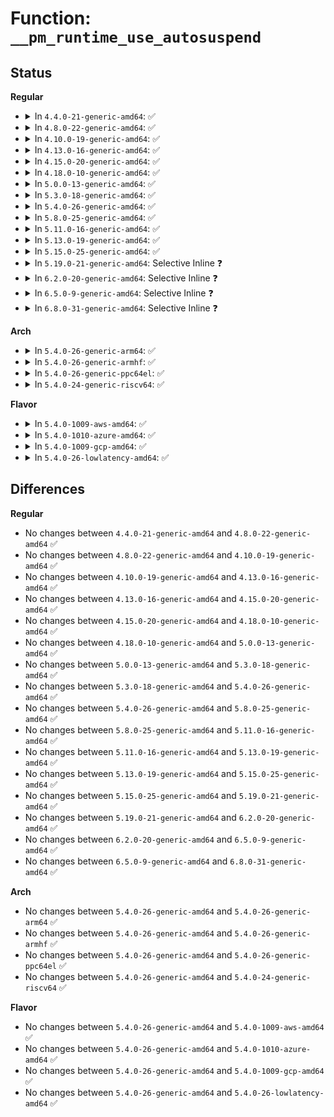 # Function: <code>__pm_runtime_use_autosuspend</code>

## Status
<b>Regular</b>
<ul>
<li>
<details>
<summary>In <code>4.4.0-21-generic-amd64</code>: ✅</summary>

```c
void __pm_runtime_use_autosuspend(struct device * dev, bool use)
```

```json
{
  "name": "__pm_runtime_use_autosuspend",
  "collision_type": "Unique Global",
  "inline_type": "No",
  "funcs": [
    {
      "addr": 18446744071584446640,
      "name": "__pm_runtime_use_autosuspend",
      "external": true,
      "loc": "drivers/base/power/runtime.c:1372",
      "file": "drivers/base/power/runtime.c",
      "inline": "seen, unknown",
      "caller_inline": [],
      "caller_func": [
        "block/blk-core.c:blk_pm_runtime_init",
        "drivers/mfd/arizona-core.c:arizona_dev_init",
        "drivers/usb/core/hub.c:usb_new_device"
      ]
    }
  ],
  "symbols": [
    {
      "addr": 18446744071584446640,
      "name": "__pm_runtime_use_autosuspend",
      "section": ".text",
      "bind": "STB_GLOBAL",
      "size": 116
    }
  ]
}
```
</details>
</li>
<li>
<details>
<summary>In <code>4.8.0-22-generic-amd64</code>: ✅</summary>

```c
void __pm_runtime_use_autosuspend(struct device * dev, bool use)
```

```json
{
  "name": "__pm_runtime_use_autosuspend",
  "collision_type": "Unique Global",
  "inline_type": "No",
  "funcs": [
    {
      "addr": 18446744071584782704,
      "name": "__pm_runtime_use_autosuspend",
      "external": true,
      "loc": "drivers/base/power/runtime.c:1376",
      "file": "drivers/base/power/runtime.c",
      "inline": "seen, unknown",
      "caller_inline": [],
      "caller_func": [
        "block/blk-core.c:blk_pm_runtime_init",
        "drivers/pci/pcie/portdrv_pci.c:pcie_portdrv_remove",
        "drivers/mfd/arizona-core.c:arizona_dev_init",
        "drivers/usb/core/hub.c:usb_new_device"
      ]
    }
  ],
  "symbols": [
    {
      "addr": 18446744071584782704,
      "name": "__pm_runtime_use_autosuspend",
      "section": ".text",
      "bind": "STB_GLOBAL",
      "size": 108
    }
  ]
}
```
</details>
</li>
<li>
<details>
<summary>In <code>4.10.0-19-generic-amd64</code>: ✅</summary>

```c
void __pm_runtime_use_autosuspend(struct device * dev, bool use)
```

```json
{
  "name": "__pm_runtime_use_autosuspend",
  "collision_type": "Unique Global",
  "inline_type": "No",
  "funcs": [
    {
      "addr": 18446744071584974688,
      "name": "__pm_runtime_use_autosuspend",
      "external": true,
      "loc": "drivers/base/power/runtime.c:1464",
      "file": "drivers/base/power/runtime.c",
      "inline": "seen, unknown",
      "caller_inline": [],
      "caller_func": [
        "block/blk-core.c:blk_pm_runtime_init",
        "drivers/pci/pcie/portdrv_pci.c:pcie_portdrv_remove",
        "drivers/mfd/arizona-core.c:arizona_dev_init",
        "drivers/usb/core/hub.c:usb_new_device"
      ]
    }
  ],
  "symbols": [
    {
      "addr": 18446744071584974688,
      "name": "__pm_runtime_use_autosuspend",
      "section": ".text",
      "bind": "STB_GLOBAL",
      "size": 108
    }
  ]
}
```
</details>
</li>
<li>
<details>
<summary>In <code>4.13.0-16-generic-amd64</code>: ✅</summary>

```c
void __pm_runtime_use_autosuspend(struct device * dev, bool use)
```

```json
{
  "name": "__pm_runtime_use_autosuspend",
  "collision_type": "Unique Global",
  "inline_type": "No",
  "funcs": [
    {
      "addr": 18446744071585059440,
      "name": "__pm_runtime_use_autosuspend",
      "external": true,
      "loc": "drivers/base/power/runtime.c:1464",
      "file": "drivers/base/power/runtime.c",
      "inline": "seen, unknown",
      "caller_inline": [],
      "caller_func": [
        "drivers/pci/pcie/portdrv_pci.c:pcie_portdrv_remove",
        "drivers/mfd/arizona-core.c:arizona_dev_init",
        "drivers/usb/core/hub.c:usb_new_device",
        "drivers/i2c/busses/i2c-designware-platdrv.c:dw_i2c_plat_remove",
        "drivers/i2c/busses/i2c-designware-platdrv.c:dw_i2c_plat_probe"
      ]
    }
  ],
  "symbols": [
    {
      "addr": 18446744071585059440,
      "name": "__pm_runtime_use_autosuspend",
      "section": ".text",
      "bind": "STB_GLOBAL",
      "size": 108
    }
  ]
}
```
</details>
</li>
<li>
<details>
<summary>In <code>4.15.0-20-generic-amd64</code>: ✅</summary>

```c
void __pm_runtime_use_autosuspend(struct device * dev, bool use)
```

```json
{
  "name": "__pm_runtime_use_autosuspend",
  "collision_type": "Unique Global",
  "inline_type": "No",
  "funcs": [
    {
      "addr": 18446744071585482272,
      "name": "__pm_runtime_use_autosuspend",
      "external": true,
      "loc": "drivers/base/power/runtime.c:1456",
      "file": "drivers/base/power/runtime.c",
      "inline": "seen, unknown",
      "caller_inline": [],
      "caller_func": [
        "drivers/pci/pcie/portdrv_pci.c:pcie_portdrv_remove",
        "drivers/mfd/arizona-core.c:arizona_dev_init",
        "drivers/usb/core/hub.c:usb_new_device",
        "drivers/i2c/busses/i2c-designware-platdrv.c:dw_i2c_plat_remove",
        "drivers/i2c/busses/i2c-designware-platdrv.c:dw_i2c_plat_probe"
      ]
    }
  ],
  "symbols": [
    {
      "addr": 18446744071585482272,
      "name": "__pm_runtime_use_autosuspend",
      "section": ".text",
      "bind": "STB_GLOBAL",
      "size": 108
    }
  ]
}
```
</details>
</li>
<li>
<details>
<summary>In <code>4.18.0-10-generic-amd64</code>: ✅</summary>

```c
void __pm_runtime_use_autosuspend(struct device * dev, bool use)
```

```json
{
  "name": "__pm_runtime_use_autosuspend",
  "collision_type": "Unique Global",
  "inline_type": "No",
  "funcs": [
    {
      "addr": 18446744071585725728,
      "name": "__pm_runtime_use_autosuspend",
      "external": true,
      "loc": "drivers/base/power/runtime.c:1456",
      "file": "drivers/base/power/runtime.c",
      "inline": "seen, unknown",
      "caller_inline": [],
      "caller_func": [
        "drivers/pci/pcie/portdrv_pci.c:pcie_portdrv_remove",
        "drivers/mfd/arizona-core.c:arizona_dev_init",
        "drivers/usb/core/hub.c:usb_new_device",
        "drivers/i2c/busses/i2c-designware-platdrv.c:dw_i2c_plat_remove",
        "drivers/i2c/busses/i2c-designware-platdrv.c:dw_i2c_plat_probe"
      ]
    }
  ],
  "symbols": [
    {
      "addr": 18446744071585725728,
      "name": "__pm_runtime_use_autosuspend",
      "section": ".text",
      "bind": "STB_GLOBAL",
      "size": 108
    }
  ]
}
```
</details>
</li>
<li>
<details>
<summary>In <code>5.0.0-13-generic-amd64</code>: ✅</summary>

```c
void __pm_runtime_use_autosuspend(struct device * dev, bool use)
```

```json
{
  "name": "__pm_runtime_use_autosuspend",
  "collision_type": "Unique Global",
  "inline_type": "No",
  "funcs": [
    {
      "addr": 18446744071585857712,
      "name": "__pm_runtime_use_autosuspend",
      "external": true,
      "loc": "drivers/base/power/runtime.c:1463",
      "file": "drivers/base/power/runtime.c",
      "inline": "seen, unknown",
      "caller_inline": [],
      "caller_func": [
        "block/blk-pm.c:blk_pm_runtime_init",
        "drivers/pci/pcie/portdrv_pci.c:pcie_portdrv_remove",
        "drivers/mfd/arizona-core.c:arizona_dev_init",
        "drivers/usb/core/hub.c:usb_new_device",
        "drivers/i2c/busses/i2c-designware-platdrv.c:dw_i2c_plat_remove",
        "drivers/i2c/busses/i2c-designware-platdrv.c:dw_i2c_plat_probe"
      ]
    }
  ],
  "symbols": [
    {
      "addr": 18446744071585857712,
      "name": "__pm_runtime_use_autosuspend",
      "section": ".text",
      "bind": "STB_GLOBAL",
      "size": 108
    }
  ]
}
```
</details>
</li>
<li>
<details>
<summary>In <code>5.3.0-18-generic-amd64</code>: ✅</summary>

```c
void __pm_runtime_use_autosuspend(struct device * dev, bool use)
```

```json
{
  "name": "__pm_runtime_use_autosuspend",
  "collision_type": "Unique Global",
  "inline_type": "No",
  "funcs": [
    {
      "addr": 18446744071586094928,
      "name": "__pm_runtime_use_autosuspend",
      "external": true,
      "loc": "drivers/base/power/runtime.c:1547",
      "file": "drivers/base/power/runtime.c",
      "inline": "seen, unknown",
      "caller_inline": [],
      "caller_func": [
        "block/blk-pm.c:blk_pm_runtime_init",
        "drivers/pci/pcie/portdrv_pci.c:pcie_portdrv_remove",
        "drivers/mfd/arizona-core.c:arizona_dev_init",
        "drivers/usb/core/hub.c:usb_new_device",
        "drivers/i2c/busses/i2c-designware-platdrv.c:dw_i2c_plat_remove",
        "drivers/i2c/busses/i2c-designware-platdrv.c:dw_i2c_plat_probe"
      ]
    }
  ],
  "symbols": [
    {
      "addr": 18446744071586094928,
      "name": "__pm_runtime_use_autosuspend",
      "section": ".text",
      "bind": "STB_GLOBAL",
      "size": 110
    }
  ]
}
```
</details>
</li>
<li>
<details>
<summary>In <code>5.4.0-26-generic-amd64</code>: ✅</summary>

```c
void __pm_runtime_use_autosuspend(struct device * dev, bool use)
```

```json
{
  "name": "__pm_runtime_use_autosuspend",
  "collision_type": "Unique Global",
  "inline_type": "No",
  "funcs": [
    {
      "addr": 18446744071586242480,
      "name": "__pm_runtime_use_autosuspend",
      "external": true,
      "loc": "drivers/base/power/runtime.c:1549",
      "file": "drivers/base/power/runtime.c",
      "inline": "seen, unknown",
      "caller_inline": [],
      "caller_func": [
        "block/blk-pm.c:blk_pm_runtime_init",
        "drivers/pci/pcie/portdrv_pci.c:pcie_portdrv_remove",
        "drivers/mfd/arizona-core.c:arizona_dev_init",
        "drivers/usb/core/hub.c:usb_new_device",
        "drivers/i2c/busses/i2c-designware-platdrv.c:dw_i2c_plat_remove",
        "drivers/i2c/busses/i2c-designware-platdrv.c:dw_i2c_plat_probe"
      ]
    }
  ],
  "symbols": [
    {
      "addr": 18446744071586242480,
      "name": "__pm_runtime_use_autosuspend",
      "section": ".text",
      "bind": "STB_GLOBAL",
      "size": 110
    }
  ]
}
```
</details>
</li>
<li>
<details>
<summary>In <code>5.8.0-25-generic-amd64</code>: ✅</summary>

```c
void __pm_runtime_use_autosuspend(struct device * dev, bool use)
```

```json
{
  "name": "__pm_runtime_use_autosuspend",
  "collision_type": "Unique Global",
  "inline_type": "No",
  "funcs": [
    {
      "addr": 18446744071587009280,
      "name": "__pm_runtime_use_autosuspend",
      "external": true,
      "loc": "drivers/base/power/runtime.c:1574",
      "file": "drivers/base/power/runtime.c",
      "inline": "seen, unknown",
      "caller_inline": [],
      "caller_func": [
        "block/blk-pm.c:blk_pm_runtime_init",
        "drivers/pci/pcie/portdrv_pci.c:pcie_portdrv_remove",
        "drivers/mfd/arizona-core.c:arizona_dev_init",
        "drivers/usb/core/hub.c:usb_new_device",
        "drivers/i2c/busses/i2c-designware-platdrv.c:dw_i2c_plat_remove",
        "drivers/i2c/busses/i2c-designware-platdrv.c:dw_i2c_plat_probe"
      ]
    }
  ],
  "symbols": [
    {
      "addr": 18446744071587009280,
      "name": "__pm_runtime_use_autosuspend",
      "section": ".text",
      "bind": "STB_GLOBAL",
      "size": 110
    }
  ]
}
```
</details>
</li>
<li>
<details>
<summary>In <code>5.11.0-16-generic-amd64</code>: ✅</summary>

```c
void __pm_runtime_use_autosuspend(struct device * dev, bool use)
```

```json
{
  "name": "__pm_runtime_use_autosuspend",
  "collision_type": "Unique Global",
  "inline_type": "No",
  "funcs": [
    {
      "addr": 18446744071587093536,
      "name": "__pm_runtime_use_autosuspend",
      "external": true,
      "loc": "drivers/base/power/runtime.c:1606",
      "file": "drivers/base/power/runtime.c",
      "inline": "seen, unknown",
      "caller_inline": [],
      "caller_func": [
        "block/blk-pm.c:blk_pm_runtime_init",
        "drivers/pci/pcie/portdrv_pci.c:pcie_portdrv_remove",
        "drivers/pci/pcie/portdrv_pci.c:pcie_portdrv_probe",
        "drivers/mfd/arizona-core.c:arizona_dev_init",
        "drivers/usb/core/hub.c:usb_new_device",
        "drivers/i2c/busses/i2c-designware-platdrv.c:dw_i2c_plat_remove",
        "drivers/i2c/busses/i2c-designware-platdrv.c:dw_i2c_plat_probe"
      ]
    }
  ],
  "symbols": [
    {
      "addr": 18446744071587093536,
      "name": "__pm_runtime_use_autosuspend",
      "section": ".text",
      "bind": "STB_GLOBAL",
      "size": 110
    }
  ]
}
```
</details>
</li>
<li>
<details>
<summary>In <code>5.13.0-19-generic-amd64</code>: ✅</summary>

```c
void __pm_runtime_use_autosuspend(struct device * dev, bool use)
```

```json
{
  "name": "__pm_runtime_use_autosuspend",
  "collision_type": "Unique Global",
  "inline_type": "No",
  "funcs": [
    {
      "addr": 18446744071586979744,
      "name": "__pm_runtime_use_autosuspend",
      "external": true,
      "loc": "drivers/base/power/runtime.c:1606",
      "file": "drivers/base/power/runtime.c",
      "inline": "seen, unknown",
      "caller_inline": [],
      "caller_func": [
        "block/blk-pm.c:blk_pm_runtime_init",
        "drivers/pci/pcie/portdrv_pci.c:pcie_portdrv_remove",
        "drivers/pci/pcie/portdrv_pci.c:pcie_portdrv_probe",
        "drivers/mfd/arizona-core.c:arizona_dev_init",
        "drivers/usb/core/hub.c:usb_new_device",
        "drivers/i2c/busses/i2c-designware-platdrv.c:dw_i2c_plat_remove",
        "drivers/i2c/busses/i2c-designware-platdrv.c:dw_i2c_plat_probe"
      ]
    }
  ],
  "symbols": [
    {
      "addr": 18446744071586979744,
      "name": "__pm_runtime_use_autosuspend",
      "section": ".text",
      "bind": "STB_GLOBAL",
      "size": 110
    }
  ]
}
```
</details>
</li>
<li>
<details>
<summary>In <code>5.15.0-25-generic-amd64</code>: ✅</summary>

```c
void __pm_runtime_use_autosuspend(struct device * dev, bool use)
```

```json
{
  "name": "__pm_runtime_use_autosuspend",
  "collision_type": "Unique Global",
  "inline_type": "No",
  "funcs": [
    {
      "addr": 18446744071587544656,
      "name": "__pm_runtime_use_autosuspend",
      "external": true,
      "loc": "drivers/base/power/runtime.c:1642",
      "file": "drivers/base/power/runtime.c",
      "inline": "seen, unknown",
      "caller_inline": [],
      "caller_func": [
        "block/blk-pm.c:blk_pm_runtime_init",
        "drivers/pci/pcie/portdrv_pci.c:pcie_portdrv_remove",
        "drivers/pci/pcie/portdrv_pci.c:pcie_portdrv_probe",
        "drivers/usb/core/hub.c:usb_new_device",
        "drivers/i2c/busses/i2c-designware-platdrv.c:dw_i2c_plat_remove",
        "drivers/i2c/busses/i2c-designware-platdrv.c:dw_i2c_plat_probe"
      ]
    }
  ],
  "symbols": [
    {
      "addr": 18446744071587544656,
      "name": "__pm_runtime_use_autosuspend",
      "section": ".text",
      "bind": "STB_GLOBAL",
      "size": 110
    }
  ]
}
```
</details>
</li>
<li>
<details>
<summary>In <code>5.19.0-21-generic-amd64</code>: Selective Inline ❓</summary>

```c
void __pm_runtime_use_autosuspend(struct device * dev, bool use)
```

```json
{
  "name": "__pm_runtime_use_autosuspend",
  "collision_type": "Unique Global",
  "inline_type": "Selective",
  "funcs": [
    {
      "addr": 18446744071588878527,
      "name": "__pm_runtime_use_autosuspend",
      "external": true,
      "loc": "drivers/base/power/runtime.c:1681",
      "file": "drivers/base/power/runtime.c",
      "inline": "not declared, inlined",
      "caller_inline": [
        "drivers/base/power/runtime.c:devm_pm_runtime_enable"
      ],
      "caller_func": [
        "block/blk-pm.c:blk_pm_runtime_init",
        "drivers/pci/pcie/portdrv_pci.c:pcie_portdrv_remove",
        "drivers/pci/pcie/portdrv_pci.c:pcie_portdrv_probe",
        "drivers/usb/core/hub.c:usb_new_device",
        "drivers/i2c/busses/i2c-designware-platdrv.c:dw_i2c_plat_remove",
        "drivers/i2c/busses/i2c-designware-platdrv.c:dw_i2c_plat_probe"
      ]
    }
  ],
  "symbols": [
    {
      "addr": 18446744071588878256,
      "name": "__pm_runtime_use_autosuspend",
      "section": ".text",
      "bind": "STB_GLOBAL",
      "size": 111
    }
  ]
}
```
</details>
</li>
<li>
<details>
<summary>In <code>6.2.0-20-generic-amd64</code>: Selective Inline ❓</summary>

```c
void __pm_runtime_use_autosuspend(struct device * dev, bool use)
```

```json
{
  "name": "__pm_runtime_use_autosuspend",
  "collision_type": "Unique Global",
  "inline_type": "Selective",
  "funcs": [
    {
      "addr": 18446744071590386895,
      "name": "__pm_runtime_use_autosuspend",
      "external": true,
      "loc": "drivers/base/power/runtime.c:1695",
      "file": "drivers/base/power/runtime.c",
      "inline": "not declared, inlined",
      "caller_inline": [
        "drivers/base/power/runtime.c:devm_pm_runtime_enable"
      ],
      "caller_func": [
        "block/blk-pm.c:blk_pm_runtime_init",
        "drivers/pci/pcie/portdrv.c:pcie_portdrv_shutdown",
        "drivers/pci/pcie/portdrv.c:pcie_portdrv_remove",
        "drivers/pci/pcie/portdrv.c:pcie_portdrv_probe",
        "drivers/usb/core/hub.c:usb_new_device",
        "drivers/i2c/busses/i2c-designware-platdrv.c:dw_i2c_plat_remove",
        "drivers/i2c/busses/i2c-designware-platdrv.c:dw_i2c_plat_probe"
      ]
    }
  ],
  "symbols": [
    {
      "addr": 18446744071590386592,
      "name": "__pm_runtime_use_autosuspend",
      "section": ".text",
      "bind": "STB_GLOBAL",
      "size": 111
    }
  ]
}
```
</details>
</li>
<li>
<details>
<summary>In <code>6.5.0-9-generic-amd64</code>: Selective Inline ❓</summary>

```c
void __pm_runtime_use_autosuspend(struct device * dev, bool use)
```

```json
{
  "name": "__pm_runtime_use_autosuspend",
  "collision_type": "Unique Global",
  "inline_type": "Selective",
  "funcs": [
    {
      "addr": 18446744071590706630,
      "name": "__pm_runtime_use_autosuspend",
      "external": true,
      "loc": "drivers/base/power/runtime.c:1695",
      "file": "drivers/base/power/runtime.c",
      "inline": "not declared, inlined",
      "caller_inline": [
        "drivers/base/power/runtime.c:devm_pm_runtime_enable"
      ],
      "caller_func": [
        "block/blk-pm.c:blk_pm_runtime_init",
        "drivers/pci/pcie/portdrv.c:pcie_portdrv_shutdown",
        "drivers/pci/pcie/portdrv.c:pcie_portdrv_remove",
        "drivers/pci/pcie/portdrv.c:pcie_portdrv_probe",
        "drivers/tty/serial/serial_port.c:serial_port_remove",
        "drivers/tty/serial/serial_port.c:serial_port_probe",
        "drivers/usb/core/hub.c:usb_new_device",
        "drivers/i2c/busses/i2c-designware-platdrv.c:dw_i2c_plat_remove",
        "drivers/i2c/busses/i2c-designware-platdrv.c:dw_i2c_plat_probe"
      ]
    }
  ],
  "symbols": [
    {
      "addr": 18446744071590706320,
      "name": "__pm_runtime_use_autosuspend",
      "section": ".text",
      "bind": "STB_GLOBAL",
      "size": 111
    }
  ]
}
```
</details>
</li>
<li>
<details>
<summary>In <code>6.8.0-31-generic-amd64</code>: Selective Inline ❓</summary>

```c
void __pm_runtime_use_autosuspend(struct device * dev, bool use)
```

```json
{
  "name": "__pm_runtime_use_autosuspend",
  "collision_type": "Unique Global",
  "inline_type": "Selective",
  "funcs": [
    {
      "addr": 18446744071591068486,
      "name": "__pm_runtime_use_autosuspend",
      "external": true,
      "loc": "drivers/base/power/runtime.c:1696",
      "file": "drivers/base/power/runtime.c",
      "inline": "not declared, inlined",
      "caller_inline": [
        "drivers/base/power/runtime.c:devm_pm_runtime_enable"
      ],
      "caller_func": [
        "block/blk-pm.c:blk_pm_runtime_init",
        "drivers/pci/pcie/portdrv.c:pcie_portdrv_shutdown",
        "drivers/pci/pcie/portdrv.c:pcie_portdrv_remove",
        "drivers/pci/pcie/portdrv.c:pcie_portdrv_probe",
        "drivers/tty/serial/serial_port.c:serial_port_remove",
        "drivers/tty/serial/serial_port.c:serial_port_probe",
        "drivers/usb/core/hub.c:usb_new_device",
        "drivers/i2c/busses/i2c-designware-platdrv.c:dw_i2c_plat_remove",
        "drivers/i2c/busses/i2c-designware-platdrv.c:dw_i2c_plat_probe"
      ]
    }
  ],
  "symbols": [
    {
      "addr": 18446744071591068176,
      "name": "__pm_runtime_use_autosuspend",
      "section": ".text",
      "bind": "STB_GLOBAL",
      "size": 111
    }
  ]
}
```
</details>
</li>
</ul>
<b>Arch</b>
<ul>
<li>
<details>
<summary>In <code>5.4.0-26-generic-arm64</code>: ✅</summary>

```c
void __pm_runtime_use_autosuspend(struct device * dev, bool use)
```

```json
{
  "name": "__pm_runtime_use_autosuspend",
  "collision_type": "Unique Global",
  "inline_type": "No",
  "funcs": [
    {
      "addr": 18446603336499058960,
      "name": "__pm_runtime_use_autosuspend",
      "external": true,
      "loc": "drivers/base/power/runtime.c:1549",
      "file": "drivers/base/power/runtime.c",
      "inline": "seen, unknown",
      "caller_inline": [],
      "caller_func": [
        "block/blk-pm.c:blk_pm_runtime_init",
        "drivers/pci/pcie/portdrv_pci.c:pcie_portdrv_remove",
        "drivers/mfd/arizona-core.c:arizona_dev_init",
        "drivers/spi/spi-omap2-mcspi.c:omap2_mcspi_remove",
        "drivers/spi/spi-omap2-mcspi.c:omap2_mcspi_probe",
        "drivers/spi/spi-omap2-mcspi.c:omap2_mcspi_probe",
        "drivers/net/ethernet/freescale/fec_main.c:fec_probe",
        "drivers/usb/core/hub.c:usb_new_device",
        "drivers/i2c/busses/i2c-designware-platdrv.c:dw_i2c_plat_remove",
        "drivers/i2c/busses/i2c-designware-platdrv.c:dw_i2c_plat_probe",
        "drivers/i2c/busses/i2c-omap.c:omap_i2c_remove",
        "drivers/i2c/busses/i2c-omap.c:omap_i2c_probe",
        "drivers/i2c/busses/i2c-omap.c:omap_i2c_probe",
        "drivers/i2c/busses/i2c-sprd.c:sprd_i2c_probe",
        "drivers/mmc/core/block.c:mmc_blk_probe",
        "drivers/mmc/host/mmci.c:mmci_probe"
      ]
    }
  ],
  "symbols": [
    {
      "addr": 18446603336499058960,
      "name": "__pm_runtime_use_autosuspend",
      "section": ".text",
      "bind": "STB_GLOBAL",
      "size": 176
    }
  ]
}
```
</details>
</li>
<li>
<details>
<summary>In <code>5.4.0-26-generic-armhf</code>: ✅</summary>

```c
void __pm_runtime_use_autosuspend(struct device * dev, bool use)
```

```json
{
  "name": "__pm_runtime_use_autosuspend",
  "collision_type": "Unique Global",
  "inline_type": "No",
  "funcs": [
    {
      "addr": 3231613656,
      "name": "__pm_runtime_use_autosuspend",
      "external": true,
      "loc": "drivers/base/power/runtime.c:1549",
      "file": "drivers/base/power/runtime.c",
      "inline": "seen, unknown",
      "caller_inline": [],
      "caller_func": [
        "block/blk-pm.c:blk_pm_runtime_init",
        "drivers/pci/pcie/portdrv_pci.c:pcie_portdrv_remove",
        "drivers/tty/serial/omap-serial.c:serial_omap_remove",
        "drivers/tty/serial/omap-serial.c:serial_omap_probe",
        "drivers/tty/serial/omap-serial.c:serial_omap_probe",
        "drivers/mfd/arizona-core.c:arizona_dev_init",
        "drivers/spi/spi-omap2-mcspi.c:omap2_mcspi_remove",
        "drivers/spi/spi-omap2-mcspi.c:omap2_mcspi_probe",
        "drivers/spi/spi-omap2-mcspi.c:omap2_mcspi_probe",
        "drivers/net/ethernet/freescale/fec_main.c:fec_probe",
        "drivers/net/ethernet/ti/davinci_mdio.c:davinci_mdio_remove",
        "drivers/net/ethernet/ti/davinci_mdio.c:davinci_mdio_probe",
        "drivers/net/ethernet/ti/davinci_mdio.c:davinci_mdio_probe",
        "drivers/usb/core/hub.c:usb_new_device",
        "drivers/usb/musb/musb_core.c:musb_remove",
        "drivers/usb/musb/musb_core.c:musb_init_controller",
        "drivers/usb/musb/musb_core.c:musb_init_controller",
        "drivers/i2c/busses/i2c-designware-platdrv.c:dw_i2c_plat_remove",
        "drivers/i2c/busses/i2c-designware-platdrv.c:dw_i2c_plat_probe",
        "drivers/i2c/busses/i2c-imx.c:i2c_imx_probe",
        "drivers/i2c/busses/i2c-imx.c:i2c_imx_probe",
        "drivers/i2c/busses/i2c-omap.c:omap_i2c_remove",
        "drivers/i2c/busses/i2c-omap.c:omap_i2c_probe",
        "drivers/i2c/busses/i2c-omap.c:omap_i2c_probe",
        "drivers/mmc/core/block.c:mmc_blk_probe",
        "drivers/mmc/host/mmci.c:mmci_probe",
        "drivers/mmc/host/omap_hsmmc.c:omap_hsmmc_remove",
        "drivers/mmc/host/omap_hsmmc.c:omap_hsmmc_probe",
        "drivers/mmc/host/omap_hsmmc.c:omap_hsmmc_probe",
        "drivers/mmc/host/sdhci-esdhc-imx.c:sdhci_esdhc_imx_probe"
      ]
    }
  ],
  "symbols": [
    {
      "addr": 3231613656,
      "name": "__pm_runtime_use_autosuspend",
      "section": ".text",
      "bind": "STB_GLOBAL",
      "size": 96
    }
  ]
}
```
</details>
</li>
<li>
<details>
<summary>In <code>5.4.0-26-generic-ppc64el</code>: ✅</summary>

```c
void __pm_runtime_use_autosuspend(struct device * dev, bool use)
```

```json
{
  "name": "__pm_runtime_use_autosuspend",
  "collision_type": "Unique Global",
  "inline_type": "No",
  "funcs": [
    {
      "addr": 13835058055292235184,
      "name": "__pm_runtime_use_autosuspend",
      "external": true,
      "loc": "drivers/base/power/runtime.c:1549",
      "file": "drivers/base/power/runtime.c",
      "inline": "seen, unknown",
      "caller_inline": [],
      "caller_func": [
        "block/blk-pm.c:blk_pm_runtime_init",
        "drivers/mfd/arizona-core.c:arizona_dev_init",
        "drivers/usb/core/hub.c:usb_new_device",
        "drivers/i2c/busses/i2c-designware-platdrv.c:dw_i2c_plat_remove",
        "drivers/i2c/busses/i2c-designware-platdrv.c:dw_i2c_plat_probe"
      ]
    }
  ],
  "symbols": [
    {
      "addr": 13835058055292235184,
      "name": "__pm_runtime_use_autosuspend",
      "section": ".text",
      "bind": "STB_GLOBAL",
      "size": 192
    }
  ]
}
```
</details>
</li>
<li>
<details>
<summary>In <code>5.4.0-24-generic-riscv64</code>: ✅</summary>

```c
void __pm_runtime_use_autosuspend(struct device * dev, bool use)
```

```json
{
  "name": "__pm_runtime_use_autosuspend",
  "collision_type": "Unique Global",
  "inline_type": "No",
  "funcs": [
    {
      "addr": 18446743936276415806,
      "name": "__pm_runtime_use_autosuspend",
      "external": true,
      "loc": "drivers/base/power/runtime.c:1549",
      "file": "drivers/base/power/runtime.c",
      "inline": "seen, unknown",
      "caller_inline": [],
      "caller_func": [
        "block/blk-pm.c:blk_pm_runtime_init",
        "drivers/pci/pcie/portdrv_pci.c:pcie_portdrv_remove",
        "drivers/mfd/arizona-core.c:arizona_dev_init",
        "drivers/usb/core/hub.c:usb_new_device",
        "drivers/i2c/busses/i2c-designware-platdrv.c:dw_i2c_plat_remove",
        "drivers/i2c/busses/i2c-designware-platdrv.c:dw_i2c_plat_probe",
        "drivers/mmc/core/block.c:mmc_blk_probe"
      ]
    }
  ],
  "symbols": [
    {
      "addr": 18446743936276415806,
      "name": "__pm_runtime_use_autosuspend",
      "section": ".text",
      "bind": "STB_GLOBAL",
      "size": 162
    }
  ]
}
```
</details>
</li>
</ul>
<b>Flavor</b>
<ul>
<li>
<details>
<summary>In <code>5.4.0-1009-aws-amd64</code>: ✅</summary>

```c
void __pm_runtime_use_autosuspend(struct device * dev, bool use)
```

```json
{
  "name": "__pm_runtime_use_autosuspend",
  "collision_type": "Unique Global",
  "inline_type": "No",
  "funcs": [
    {
      "addr": 18446744071586002688,
      "name": "__pm_runtime_use_autosuspend",
      "external": true,
      "loc": "drivers/base/power/runtime.c:1549",
      "file": "drivers/base/power/runtime.c",
      "inline": "seen, unknown",
      "caller_inline": [],
      "caller_func": [
        "block/blk-pm.c:blk_pm_runtime_init",
        "drivers/pci/pcie/portdrv_pci.c:pcie_portdrv_remove",
        "drivers/mfd/arizona-core.c:arizona_dev_init",
        "drivers/usb/core/hub.c:usb_new_device"
      ]
    }
  ],
  "symbols": [
    {
      "addr": 18446744071586002688,
      "name": "__pm_runtime_use_autosuspend",
      "section": ".text",
      "bind": "STB_GLOBAL",
      "size": 110
    }
  ]
}
```
</details>
</li>
<li>
<details>
<summary>In <code>5.4.0-1010-azure-amd64</code>: ✅</summary>

```c
void __pm_runtime_use_autosuspend(struct device * dev, bool use)
```

```json
{
  "name": "__pm_runtime_use_autosuspend",
  "collision_type": "Unique Global",
  "inline_type": "No",
  "funcs": [
    {
      "addr": 18446744071585851824,
      "name": "__pm_runtime_use_autosuspend",
      "external": true,
      "loc": "drivers/base/power/runtime.c:1549",
      "file": "drivers/base/power/runtime.c",
      "inline": "seen, unknown",
      "caller_inline": [],
      "caller_func": [
        "block/blk-pm.c:blk_pm_runtime_init",
        "drivers/pci/pcie/portdrv_pci.c:pcie_portdrv_remove",
        "drivers/mfd/arizona-core.c:arizona_dev_init",
        "drivers/usb/core/hub.c:usb_new_device"
      ]
    }
  ],
  "symbols": [
    {
      "addr": 18446744071585851824,
      "name": "__pm_runtime_use_autosuspend",
      "section": ".text",
      "bind": "STB_GLOBAL",
      "size": 104
    }
  ]
}
```
</details>
</li>
<li>
<details>
<summary>In <code>5.4.0-1009-gcp-amd64</code>: ✅</summary>

```c
void __pm_runtime_use_autosuspend(struct device * dev, bool use)
```

```json
{
  "name": "__pm_runtime_use_autosuspend",
  "collision_type": "Unique Global",
  "inline_type": "No",
  "funcs": [
    {
      "addr": 18446744071586192496,
      "name": "__pm_runtime_use_autosuspend",
      "external": true,
      "loc": "drivers/base/power/runtime.c:1549",
      "file": "drivers/base/power/runtime.c",
      "inline": "seen, unknown",
      "caller_inline": [],
      "caller_func": [
        "block/blk-pm.c:blk_pm_runtime_init",
        "drivers/pci/pcie/portdrv_pci.c:pcie_portdrv_remove",
        "drivers/mfd/arizona-core.c:arizona_dev_init",
        "drivers/usb/core/hub.c:usb_new_device",
        "drivers/i2c/busses/i2c-amd-mp2-pci.c:amd_mp2_pci_probe",
        "drivers/i2c/busses/i2c-designware-platdrv.c:dw_i2c_plat_remove",
        "drivers/i2c/busses/i2c-designware-platdrv.c:dw_i2c_plat_probe"
      ]
    }
  ],
  "symbols": [
    {
      "addr": 18446744071586192496,
      "name": "__pm_runtime_use_autosuspend",
      "section": ".text",
      "bind": "STB_GLOBAL",
      "size": 110
    }
  ]
}
```
</details>
</li>
<li>
<details>
<summary>In <code>5.4.0-26-lowlatency-amd64</code>: ✅</summary>

```c
void __pm_runtime_use_autosuspend(struct device * dev, bool use)
```

```json
{
  "name": "__pm_runtime_use_autosuspend",
  "collision_type": "Unique Global",
  "inline_type": "No",
  "funcs": [
    {
      "addr": 18446744071586300192,
      "name": "__pm_runtime_use_autosuspend",
      "external": true,
      "loc": "drivers/base/power/runtime.c:1549",
      "file": "drivers/base/power/runtime.c",
      "inline": "seen, unknown",
      "caller_inline": [],
      "caller_func": [
        "block/blk-pm.c:blk_pm_runtime_init",
        "drivers/pci/pcie/portdrv_pci.c:pcie_portdrv_remove",
        "drivers/mfd/arizona-core.c:arizona_dev_init",
        "drivers/usb/core/hub.c:usb_new_device",
        "drivers/i2c/busses/i2c-designware-platdrv.c:dw_i2c_plat_remove",
        "drivers/i2c/busses/i2c-designware-platdrv.c:dw_i2c_plat_probe"
      ]
    }
  ],
  "symbols": [
    {
      "addr": 18446744071586300192,
      "name": "__pm_runtime_use_autosuspend",
      "section": ".text",
      "bind": "STB_GLOBAL",
      "size": 101
    }
  ]
}
```
</details>
</li>
</ul>

## Differences
<b>Regular</b>
<ul>
<li>
No changes between <code>4.4.0-21-generic-amd64</code> and <code>4.8.0-22-generic-amd64</code> ✅
</li>
<li>
No changes between <code>4.8.0-22-generic-amd64</code> and <code>4.10.0-19-generic-amd64</code> ✅
</li>
<li>
No changes between <code>4.10.0-19-generic-amd64</code> and <code>4.13.0-16-generic-amd64</code> ✅
</li>
<li>
No changes between <code>4.13.0-16-generic-amd64</code> and <code>4.15.0-20-generic-amd64</code> ✅
</li>
<li>
No changes between <code>4.15.0-20-generic-amd64</code> and <code>4.18.0-10-generic-amd64</code> ✅
</li>
<li>
No changes between <code>4.18.0-10-generic-amd64</code> and <code>5.0.0-13-generic-amd64</code> ✅
</li>
<li>
No changes between <code>5.0.0-13-generic-amd64</code> and <code>5.3.0-18-generic-amd64</code> ✅
</li>
<li>
No changes between <code>5.3.0-18-generic-amd64</code> and <code>5.4.0-26-generic-amd64</code> ✅
</li>
<li>
No changes between <code>5.4.0-26-generic-amd64</code> and <code>5.8.0-25-generic-amd64</code> ✅
</li>
<li>
No changes between <code>5.8.0-25-generic-amd64</code> and <code>5.11.0-16-generic-amd64</code> ✅
</li>
<li>
No changes between <code>5.11.0-16-generic-amd64</code> and <code>5.13.0-19-generic-amd64</code> ✅
</li>
<li>
No changes between <code>5.13.0-19-generic-amd64</code> and <code>5.15.0-25-generic-amd64</code> ✅
</li>
<li>
No changes between <code>5.15.0-25-generic-amd64</code> and <code>5.19.0-21-generic-amd64</code> ✅
</li>
<li>
No changes between <code>5.19.0-21-generic-amd64</code> and <code>6.2.0-20-generic-amd64</code> ✅
</li>
<li>
No changes between <code>6.2.0-20-generic-amd64</code> and <code>6.5.0-9-generic-amd64</code> ✅
</li>
<li>
No changes between <code>6.5.0-9-generic-amd64</code> and <code>6.8.0-31-generic-amd64</code> ✅
</li>
</ul>
<b>Arch</b>
<ul>
<li>
No changes between <code>5.4.0-26-generic-amd64</code> and <code>5.4.0-26-generic-arm64</code> ✅
</li>
<li>
No changes between <code>5.4.0-26-generic-amd64</code> and <code>5.4.0-26-generic-armhf</code> ✅
</li>
<li>
No changes between <code>5.4.0-26-generic-amd64</code> and <code>5.4.0-26-generic-ppc64el</code> ✅
</li>
<li>
No changes between <code>5.4.0-26-generic-amd64</code> and <code>5.4.0-24-generic-riscv64</code> ✅
</li>
</ul>
<b>Flavor</b>
<ul>
<li>
No changes between <code>5.4.0-26-generic-amd64</code> and <code>5.4.0-1009-aws-amd64</code> ✅
</li>
<li>
No changes between <code>5.4.0-26-generic-amd64</code> and <code>5.4.0-1010-azure-amd64</code> ✅
</li>
<li>
No changes between <code>5.4.0-26-generic-amd64</code> and <code>5.4.0-1009-gcp-amd64</code> ✅
</li>
<li>
No changes between <code>5.4.0-26-generic-amd64</code> and <code>5.4.0-26-lowlatency-amd64</code> ✅
</li>
</ul>
